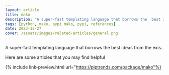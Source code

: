```yaml
---
layout: article
title: mako
description: "A super-fast templating language that borrows the  best ideas from the exis.."
tags: [python, mako, pypi mako, pypi, references]
date: 2023-12-27
cover: /assets/images/related-articles/general.png
---
```


A super-fast templating language that borrows the  best ideas from the exis..

Here are some articles that you may find helpful

{% include link-preview.html url="https://piptrends.com/package/mako"%}